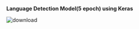 **Language Detection Model(5 epoch) using Keras**


![download](https://github.com/KyushMaske/NLP/assets/92746457/ca5ad12b-13c8-4da6-bf36-9ed1baf1d6a0)
